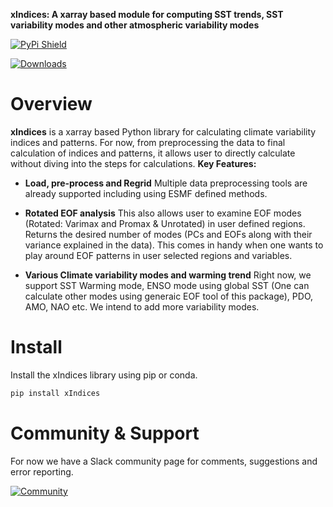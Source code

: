 **xIndices: A xarray based module for computing SST trends, SST variability modes and other atmospheric variability modes**

[![PyPi Shield](https://img.shields.io/pypi/v/xIndices)](https://pypi.org/project/xIndices/)

[![Downloads](https://img.shields.io/pepy/dt/xIndices)](https://img.shields.io/pepy/dt/xIndices)

# Overview

**xIndices** is a xarray based Python library for calculating climate variability indices and patterns.
For now, from preprocessing the data to final calculation of indices and patterns, it allows user to directly
calculate without diving into the steps for calculations.
**Key Features:**

* **Load, pre-process and Regrid** Multiple data preprocessing tools are already supported including 
using ESMF defined methods. 

* **Rotated EOF analysis** This also allows user to examine EOF modes (Rotated: Varimax and Promax & Unrotated) 
in user defined regions. Returns the desired number of modes (PCs and EOFs along with their variance explained 
in the data). This comes in handy when one wants to play around EOF patterns in user selected regions and variables.  

* **Various Climate variability modes and warming trend** Right now, we support SST Warming mode, ENSO mode using 
global SST (One can calculate other modes using generaic EOF tool of this package), PDO, AMO, NAO etc. We intend to
add more variability modes.


# Install

Install the xIndices library using pip or conda.

```bash
pip install xIndices
```

# Community & Support

For now we have a Slack community page for comments, suggestions and error reporting. 

[![Community](https://xindices.slack.com)](https://xindices.slack.com)

